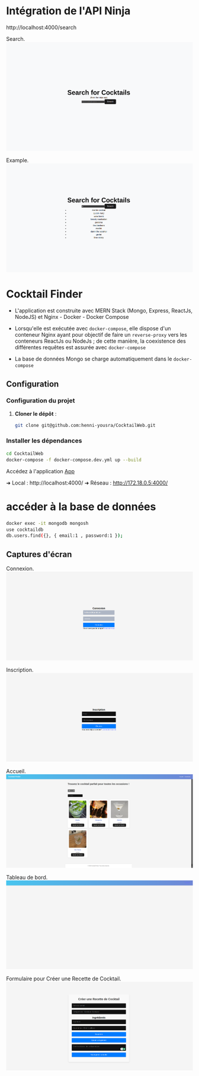 # Intégration de l'API Ninja

http://localhost:4000/search




Search.
![search](images/search.png)

Example.
![search](images/m_search_example.png)





# Cocktail Finder 

-   L'application est construite avec MERN Stack (Mongo, Express, ReactJs, NodeJS) et Nginx - Docker - Docker Compose

-   Lorsqu'elle est exécutée avec `docker-compose`, elle dispose d'un conteneur Nginx ayant pour objectif de faire un `reverse-proxy` vers les conteneurs ReactJs ou NodeJs ; de cette manière, la coexistence des différentes requêtes est assurée avec `docker-compose`

-   La base de données Mongo se charge automatiquement dans le `docker-compose`

## Configuration

### Configuration du projet

1. **Cloner le dépôt** :
   ```bash
   git clone git@github.com:henni-yousra/CocktailWeb.git
   ```

### Installer les dépendances
   ```bash
cd CocktailWeb
docker-compose -f docker-compose.dev.yml up --build
   ```
Accédez à l'application [ App ](http://localhost:4000/)

➜  Local :   http://localhost:4000/
➜  Réseau : http://172.18.0.5:4000/

# accéder à la base de données

   ```bash
docker exec -it mongodb mongosh
use cocktaildb
db.users.find({}, { email:1 , password:1 });
   ```

## Captures d'écran

Connexion.
![Connexion](images/login.png)

Inscription.
![Inscription](images/signup.png)

Accueil.
![Accueil](images/home.png)

Tableau de bord.
![Tableau de bord](images/dashboard.png)

Formulaire pour Créer une Recette de Cocktail.
![Formulaire pour Créer une Recette de Cocktail](images/formulaire_creation_cocktail.png)